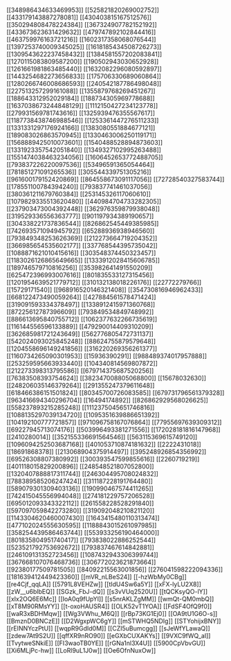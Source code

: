 [[348986434633469953]]
[[525821820269002752]]
[[433179143887278081]]
[[430403815167512576]]
[[350294808478224384]]
[[367324907782152192]]
[[433673623631429632]]
[[479747892102844416]]
[[463759976163721216]]
[[1602317358068076544]]
[[1397253740009345025]]
[[1618185434508726273]]
[[1309543622237458432]]
[[1384581557202083841]]
[[1270115083809587200]]
[[190502943030652928]]
[[1261661981863485440]]
[[1632082296080592897]]
[[1443254682273656833]]
[[175706330689060864]]
[[1280266746008686593]]
[[240542187786498048]]
[[227513257299161088]]
[[1355879768269451267]]
[[188643312952029184]]
[[188734305969778688]]
[[1637038673244848129]]
[[1112150427234123778]]
[[279931569781743616]]
[[1325939476355567617]]
[[1187738438746988546]]
[[1253361447276511233]]
[[1331331297176924166]]
[[1383080551884677121]]
[[189083026863570945]]
[[1330463006250119171]]
[[1568889425010073601]]
[[1540488528894873603]]
[[1331923357542051840]]
[[1349327102995263488]]
[[1551474038463234056]]
[[1606452653772488705]]
[[793837226220097536]]
[[53496591365054464]]
[[781851271091265536]]
[[305544339751305216]]
[[961600179152420869]]
[[864558673091117056]]
[[72728540327583744]]
[[178551100784394240]]
[[793837741461037056]]
[[380361211679760384]]
[[253145326117060610]]
[[1079829335513620480]]
[[440984704733282305]]
[[237903473004392448]]
[[362976359879938048]]
[[319529336556363777]]
[[901197934389190657]]
[[304338221737836544]]
[[826862545449385985]]
[[742693571094945792]]
[[65288936938946560]]
[[793849348253626369]]
[[212273664719204352]]
[[366985654535602177]]
[[337768544395735042]]
[[1088871621010415616]]
[[303548374450323457]]
[[1183026126865649665]]
[[1333912028415606785]]
[[189746579710816256]]
[[353982641491550209]]
[[625472396993007616]]
[[801835533127315456]]
[[1201954639521779712]]
[[310132138018226176]]
[[22772279766]]
[[15729171540]]
[[968916520146321408]]
[[354730816946962433]]
[[668122473490059264]]
[[427884561578471424]]
[[319091593334378497]]
[[1338912415971360768]]
[[87225612787396609]]
[[793849534849748992]]
[[886613695840755712]]
[[1062377632266735619]]
[[116144556596133889]]
[[479290014409310209]]
[[362685981721243649]]
[[562776805472731137]]
[[542024093025845248]]
[[88624755879579648]]
[[1204558696149241856]]
[[316220269356261377]]
[[1160734265090301953]]
[[15936390291]]
[[988489374017957888]]
[[253259595663933440]]
[[104340814569807872]]
[[212273398313795586]]
[[679714375687520256]]
[[76383508393754624]]
[[382347008805068800]]
[[15678032630]]
[[248206035146379264]]
[[291355247379611648]]
[[618466386151501824]]
[[80345700726083585]]
[[679731796561379328]]
[[963416694340296704]]
[[16494174892]]
[[826862929568026625]]
[[558237893215285248]]
[[1112375045651746816]]
[[1088135297039134720]]
[[1095351639886651392]]
[[104192100777721857]]
[[971096758167076864]]
[[77955697639309312]]
[[69227945713074176]]
[[503996493381271556]]
[[172028181816147968]]
[[2410280014]]
[[352155336691564546]]
[[563115369615749120]]
[[1096094252503687168]]
[[401053710874181632]]
[[2222431018]]
[[18691868378]]
[[213068904375914497]]
[[395248926854356992]]
[[69526308807380992]]
[[300393547599855616]]
[[2260719219]]
[[401118015829200896]]
[[248548521807052800]]
[[1320407888817311744]]
[[246304495708024832]]
[[788389585206247424]]
[[311187228191764480]]
[[589079301309403136]]
[[190990467574411265]]
[[742415045556994048]]
[[274181229757206528]]
[[695012093343322112]]
[[261558228528291840]]
[[597097059842273280]]
[[319092048210821120]]
[[1143304620460007430]]
[[1643415480110313474]]
[[477102024555630595]]
[[1188843015261097985]]
[[358254439586463744]]
[[553933256190464000]]
[[801835804951740417]]
[[793838022886252544]]
[[523521792753692672]]
[[793837467614842881]]
[[246109131352723456]]
[[1087432943306399744]]
[[367668107076468736]]
[[306772023621873664]]
[[92380177509781505]]
[[84092215563001856]]
[[276041598222094336]]
[[181639412449423360]]
[[mVR_nLBeS24]]
[[-hzWbMy0CBg]]
[[re4Cjf_qqLA]]
[[5791L8VEHZw]]
[[tIdU4Sw6a5Y]]
[[xFX-lyLU2X8]]
[[zW__u6blbEQ]]
[[SGzk_FbJ-dQ]]
[[s3vVUq2520U]]
[[tQCKsyQO-lY]]
[[xIx2OQ6E6Mc]]
[[IoA0q9fUpYI]]
[[s5nrAKLZgMM]]
[[wmQt-QM0mbQ]]
[[xT8M90RMsYY]]
[[t-oxoHAUSR4]]
[[OLK52vT1YOA]]
[[FdSF4OfQ9f0]]
[[waR3xBDHMqw]]
[[Wg3VWhu_M6Q]]
[[rBp73KG1Ej0]]
[[OA9tU1G6O-s]]
[[BmznD0BNCzE]]
[[D2WgxpWC6gY]]
[[mSTWHQ5NDIg]]
[[STYohijxBNY]]
[[rEINNYczPtU]]
[[wqpR9GdId0M]]
[[CZI5uBumcgg]]
[[sJeWfYLawaQ]]
[[zdew7At9S2U]]
[[qffXR9nRO90]]
[[eGXbCUXAKYs]]
[[9VXC9fWQ_aI]]
[[TvytweSNkiE]]
[[FI3waoTB0YE]]
[[rGNa1nl3X4U]]
[[5900CpVbvGU]]
[[Xi6MLjPc-hw]]
[[LoRl9uL1J0w]]
[[Oe6OfnNuxOw]]
